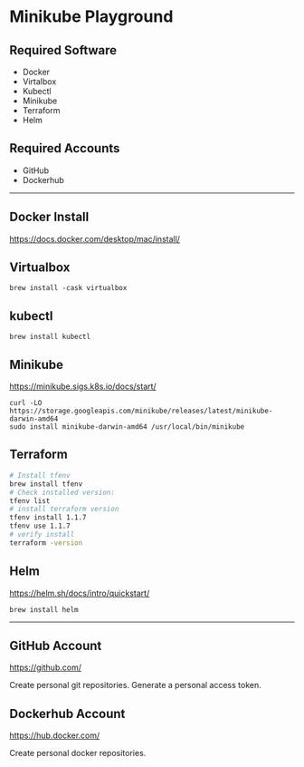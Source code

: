 # Minikube Playground #

## Required Software ##

- Docker
- Virtalbox
- Kubectl
- Minikube
- Terraform
- Helm

## Required Accounts ##
- GitHub
- Dockerhub

----

## Docker Install ##

https://docs.docker.com/desktop/mac/install/

## Virtualbox ##

```
brew install -cask virtualbox
```

## kubectl ##
```
brew install kubectl
```

## Minikube ##
https://minikube.sigs.k8s.io/docs/start/

```
curl -LO https://storage.googleapis.com/minikube/releases/latest/minikube-darwin-amd64
sudo install minikube-darwin-amd64 /usr/local/bin/minikube
```
## Terraform ##
```sh
# Install tfenv
brew install tfenv
# Check installed version:
tfenv list
# install terraform version
tfenv install 1.1.7
tfenv use 1.1.7
# verify install
terraform -version
```
## Helm ##
https://helm.sh/docs/intro/quickstart/

```
brew install helm
```
----
## GitHub Account ##

https://github.com/

Create personal git repositories. Generate a personal access token. 

## Dockerhub Account ##

https://hub.docker.com/

Create personal docker repositories.